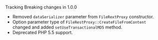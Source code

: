 Tracking Breaking changes in 1.0.0

* Removed `dataSerializer` parameter from `FileRextProxy` constructor.
* Option parameter type of `FileRestProxy::CreateFileFromContent` changed and added `setUseTransactionalMD5` method.
* Deprecated PHP 5.5 support.